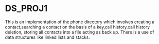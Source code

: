 # DS_PROJ1
This is an implementation of the phone directory which involves creating a contact,searching a contact on the basis of a key,call history,call history deletion,
storing all contacts into a file acting as back up.
There is a use of data structures like linked lists and stacks.
